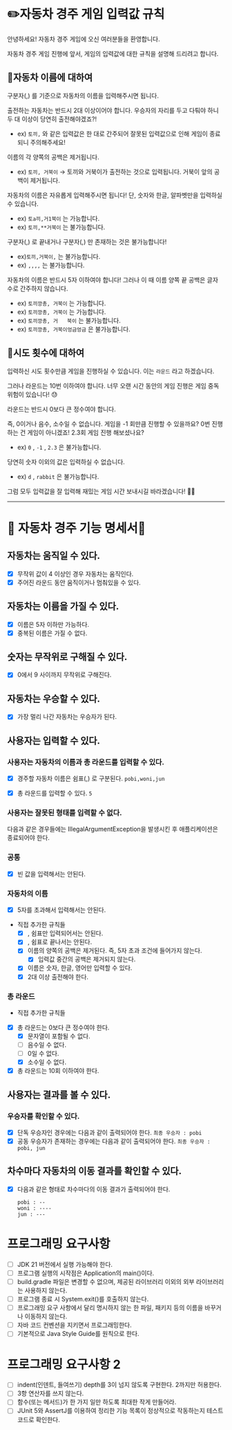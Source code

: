 # ✏️자동차 경주 게임 입력값 규칙

안녕하세요! 자동차 경주 게임에 오신 여러분들을 환영합니다.

자동차 경주 게임 진행에 앞서, 게임의 입력값에 대한 규칙을 설명해 드리려고 합니다.

## 📝자동차 이름에 대하여

구분자(,) 를 기준으로 자동차의 이름을 입력해주시면 됩니다.

출전하는 자동차는 반드시 2대 이상이어야 합니다. 우승자의 자리를 두고 다퉈야 하니 두 대 이상이 당연히 출전해야겠죠?!

- ex) `토끼,` 와 같은 입력값은 한 대로 간주되어 잘못된 입력값으로 인해 게임이 종료되니 주의해주세요!

이름의 각 양쪽의 공백은 제거됩니다.

- ex) `토끼, 거북이` → 토끼와 거북이가 출전하는 것으로 입력됩니다. 거북이 앞의 공백이 제거됩니다.

자동차의 이름은 자유롭게 입력해주시면 됩니다! 단, 숫자와 한글, 알파벳만을 입력하실 수 있습니다.

- ex) `토a끼,거1북이` 는 가능합니다.
- ex) `토끼,**거북이` 는 불가능합니다.

구분자(,) 로 끝내거나 구분자(,) 만 존재하는 것은 불가능합니다!

- ex)`토끼,거북이,` 는 불가능합니다.
- ex) `,,,,` 는 불가능합니다.

자동차의 이름은 반드시 5자 이하여야 합니다! 그러나 이 때 이름 양쪽 끝 공백은 글자 수로 간주하지 않습니다.

- ex) `토끼깡총, 거북이` 는 가능합니다.
- ex) `토끼깡총, 거북이`          는 가능합니다.
- ex) `토끼깡총, 거   북이` 는 불가능합니다.
- ex) `토끼깡총, 거북이엉금엉금` 은 불가능합니다.

## 📝시도 횟수에 대하여

입력하신 시도 횟수만큼 게임을 진행하실 수 있습니다. 이는 `라운드` 라고 하겠습니다.

그러나 라운드는 10번 이하여야 합니다. 너무 오랜 시간 동안의 게임 진행은 게임 중독 위험이 있습니다! 😓

라운드는 반드시 0보다 큰 정수여야 합니다.

즉, 0이거나 음수, 소수일 수 없습니다. 게임을 -1 회만큼 진행할 수 있을까요? 0번 진행하는 건 게임이 아니겠죠! 2.3회 게임 진행 해보셨나요?

- ex) `0` , `-1` , `2.3` 은 불가능합니다.

당연히 숫자 이외의 값은 입력하실 수 없습니다.

- ex) `d` , `rabbit` 은 불가능합니다.

그럼 모두 입력값을 잘 입력해 재밌는 게임 시간 보내시길 바라겠습니다! 🙇🏻

---

# 🚗 자동차 경주 기능 명세서💭

## 자동차는 움직일 수 있다.

- [x] 무작위 값이 4 이상인 경우 자동차는 움직인다.
- [x] 주어진 라운드 동안 움직이거나 멈춰있을 수 있다.

## 자동차는 이름을 가질 수 있다.

- [x] 이름은 5자 이하만 가능하다.
- [x] 중복된 이름은 가질 수 없다.

## 숫자는 무작위로 구해질 수 있다.

- [x] 0에서 9 사이까지 무작위로 구해진다.

## 자동차는 우승할 수 있다.

- [x] 가장 멀리 나간 자동차는 우승자가 된다.

## 사용자는 입력할 수 있다.

### 사용자는 자동차의 이름과 총 라운드를 입력할 수 있다.

- [x] 경주할 자동차 이름은 쉼표(,) 로 구분된다.
  ```pobi,woni,jun```

- [x] 총 라운드를 입력할 수 있다.
  ```5```

### 사용자는 잘못된 형태를 입력할 수 없다.

다음과 같은 경우들에는 IllegalArgumentException을 발생시킨 후 애플리케이션은 종료되어야 한다.

### 공통

- [x] 빈 값을 입력해서는 안된다.

### 자동차의 이름

- [x] 5자를 초과해서 입력해서는 안된다.

- 직접 추가한 규칙들
    - [x] , 쉼표만 입력되어서는 안된다.
    - [x] , 쉼표로 끝나서는 안된다.
    - [x] 이름의 양쪽의 공백은 제거된다. 즉, 5자 초과 조건에 들어가지 않는다.
        - [x] 입력값 중간의 공백은 제거되지 않는다.
    - [x] 이름은 숫자, 한글, 영어만 입력할 수 있다.
    - [x] 2대 이상 출전해야 한다.

### 총 라운드

- 직접 추가한 규칙들
- [x] 총 라운드는 0보다 큰 정수여야 한다.
    - [x] 문자열이 포함될 수 없다.
    - [ ] 음수일 수 없다.
    - [ ] 0일 수 없다.
    - [x] 소수일 수 없다.
- [x] 총 라운드는 10회 이하여야 한다.

## 사용자는 결과를 볼 수 있다.

### 우승자를 확인할 수 있다.

- [x] 단독 우승자인 경우에는 다음과 같이 출력되어야 한다.
  ```최종 우승자 : pobi```
- [x] 공동 우승자가 존재하는 경우에는 다음과 같이 출력되어야 한다.
  ```최종 우승자 : pobi, jun```

## 차수마다 자동차의 이동 결과를 확인할 수 있다.

- [x] 다음과 같은 형태로 차수마다의 이동 결과가 출력되어야 한다.
  ```
  pobi : --
  woni : ----
  jun : ---
  ```

# 프로그래밍 요구사항

- [ ] JDK 21 버전에서 실행 가능해야 한다.
- [ ] 프로그램 실행의 시작점은 Application의 main()이다.
- [ ] build.gradle 파일은 변경할 수 없으며, 제공된 라이브러리 이외의 외부 라이브러리는 사용하지 않는다.
- [ ] 프로그램 종료 시 System.exit()를 호출하지 않는다.
- [ ] 프로그래밍 요구 사항에서 달리 명시하지 않는 한 파일, 패키지 등의 이름을 바꾸거나 이동하지 않는다.
- [ ] 자바 코드 컨벤션을 지키면서 프로그래밍한다.
- [ ] 기본적으로 Java Style Guide를 원칙으로 한다.

# 프로그래밍 요구사항 2

- [ ] indent(인덴트, 들여쓰기) depth를 3이 넘지 않도록 구현한다. 2까지만 허용한다.
- [ ] 3항 연산자를 쓰지 않는다.
- [ ] 함수(또는 메서드)가 한 가지 일만 하도록 최대한 작게 만들어라.
- [ ] JUnit 5와 AssertJ를 이용하여 정리한 기능 목록이 정상적으로 작동하는지 테스트 코드로 확인한다.
